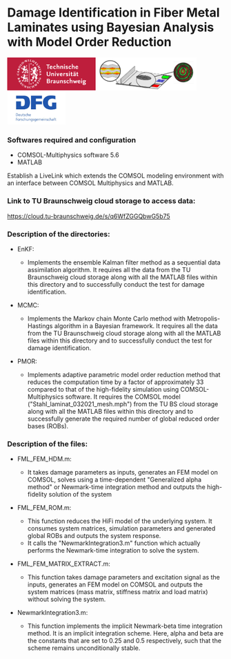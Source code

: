 # Damage Identification in Fiber Metal Laminates using Bayesian Analysis with Model Order Reduction

<img src="Logos/logo-tubs.png" alt="drawing" width="205"/> <img src="Logos/SHM_Logo_Git.png" alt="drawing" width="230"/> <img src="Logos/logo-dfg.jpg" alt="drawing" width="135"/> 

### Softwares required and configuration

* COMSOL-Multiphysics software 5.6
* MATLAB

Establish a LiveLink which extends the COMSOL modeling environment with an interface between COMSOL Multiphysics and MATLAB. 

### Link to TU Braunschweig cloud storage to access data:
https://cloud.tu-braunschweig.de/s/q6WfZGGQbwG5b75


### Description of the directories: 

* EnKF: 
     + Implements the ensemble Kalman filter method as a sequential data assimilation algorithm. It requires all the data from the TU Braunschweig cloud storage along with all the MATLAB files within this directory and to successfully conduct the test for damage identification.
 
* MCMC: 
    + Implements the Markov chain Monte Carlo method with Metropolis-Hastings algorithm in a Bayesian framework. It requires all the data from the TU Braunschweig cloud storage along with all the MATLAB files within this directory and to successfully conduct the test for damage identification.
    
* PMOR: 
    + Implements adaptive parametric model order reduction method that reduces the computation time by a factor of approximately 33 compared to that of the high-fidelity simulation using COMSOL-Multiphysics software. It requires the COMSOL model ("Stahl_laminat_032021_mesh.mph") from the TU BS cloud storage along with all the MATLAB files within this directory and to successfully generate the required number of global reduced order bases (ROBs).
    
### Description of the files:

* FML_FEM_HDM.m:
    + It takes damage parameters as inputs, generates an FEM model on COMSOL, solves using a time-dependent "Generalized alpha method" or Newmark-time integration method and outputs the high-fidelity solution of the system

* FML_FEM_ROM.m:
    + This function reduces the HiFi model of the underlying system. It consumes system matrices, simulation parameters and generated global ROBs and outputs the system response. 
    + It calls the "NewmarkIntegration3.m" function which actually performs the Newmark-time integration to solve the system. 
    
* FML_FEM_MATRIX_EXTRACT.m: 
    + This function takes damage parameters and excitation signal as the inputs, generates an FEM model on COMSOL and outputs the system matrices (mass matrix, stiffness matrix and load matrix) without solving the system. 
    
* NewmarkIntegration3.m: 
    + This function implements the implicit Newmark-beta time integration method. It is an implicit integration scheme. Here, alpha and beta are the constants that are set to 0.25 and 0.5 respectively, such that the scheme remains unconditionally stable.

